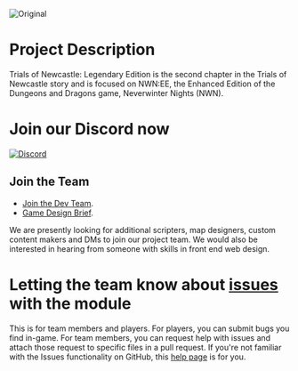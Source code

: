 ![Original](https://user-images.githubusercontent.com/39077224/109463795-80ee1080-7aca-11eb-9e7e-fbf3ce04ed5a.png)

# Project Description #
Trials of Newcastle: Legendary Edition is the second chapter in the Trials of Newcastle story and is focused on NWN:EE, the Enhanced Edition of  the Dungeons and Dragons game, Neverwinter Nights (NWN). 

# Join our Discord now #
[![Discord](https://img.shields.io/discord/434218790360973312?color=%232e9ee8&label=Discord&logo=discord)](https://discord.gg/YwzReK3)


## Join the Team
- [Join the Dev Team](https://github.com/trialsofnewcastle/NWN/wiki/Seeking-Scripters,-DMs,-Map-Designers-and-Custom-Content-Makers).
- [Game Design Brief](https://github.com/trialsofnewcastle/nwnee/wiki/Game-Design-Document). 

We are presently looking for additional scripters, map designers, custom content makers and DMs to join our project team. We would also be interested in hearing from someone with skills in front end web design.

# Letting the team know about [issues](https://github.com/trialsofnewcastle/Trials-Of-Newcastle/issues) with the module #
This is for team members and players. For players, you can submit bugs you find in-game. For team members, you can request help with issues and attach those request to specific files in a pull request. If you're not familiar with the Issues functionality on GitHub, this [help page](https://docs.github.com/en/rest/reference/issues) is for you.
